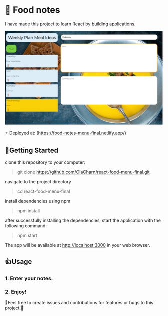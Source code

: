 # 🥧 Food notes
I have made this project to learn React by building applications.


![Food menu notes](https://github.com/OlaCharn/react-food-menu-final/blob/main/src/screenshot.png?raw=true)

⭐ Deployed at: (<https://food-notes-menu-final.netlify.app/>)

## 🚀Getting Started 

clone this repository to your computer:
> git clone https://github.com/OlaCharn/react-food-menu-final.git
 
 navigate to the project directory
> cd react-food-menu-final

install dependencies using npm

>npm install

after successfully installing the dependencies, start the application with the following command:   

>npm start

The app will be available at [http://localhost:3000](http://localhost:3000) in your web browser.


## 👍Usage 

### 1.  **Enter your notes.** 
### 2.  **Enjoy!** 

🧡Feel free to create issues and contributions for features or bugs to this project.🧡
